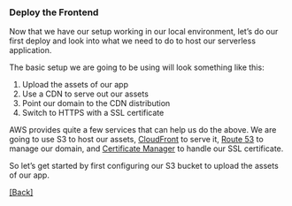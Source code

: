 ### **Deploy the Frontend**
Now that we have our setup working in our local environment, let’s do our first deploy and look into what we need to do to host our serverless application.

The basic setup we are going to be using will look something like this:

1. Upload the assets of our app
2. Use a CDN to serve out our assets
3. Point our domain to the CDN distribution
4. Switch to HTTPS with a SSL certificate

AWS provides quite a few services that can help us do the above. We are going to use S3 to host our assets, [CloudFront](https://aws.amazon.com/cloudfront/) to serve it, [Route 53](https://aws.amazon.com/route53/) to manage our domain, and [Certificate Manager](https://aws.amazon.com/certificate-manager/) to handle our SSL certificate.

So let’s get started by first configuring our S3 bucket to upload the assets of our app.


[[Back]](https://github.com/eksant/serverless-react-aws)
